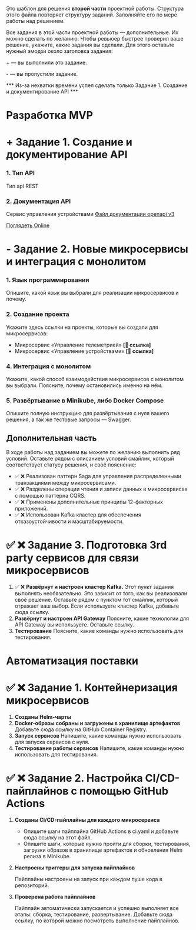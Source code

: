 Это шаблон для решения **второй части** проектной работы. Структура этого файла повторяет структуру заданий. Заполняйте его по мере работы над решением.

Все задания в этой части проектной работы — дополнительные. Их можно сделать по желанию. Чтобы ревьюер быстрее проверил ваше решение, укажите, какие задания вы сделали. Для этого оставьте нужный эмодзи около заголовка задания:

+ — вы выполнили это задание.

- — вы пропустили задание.

*** Из-за нехватки времени успел сделать только Задание 1. Создание и документирование API ***
 
# Разработка MVP

# + Задание 1. Создание и документирование API

### 1. Тип API

Тип api  REST

### 2. Документация API

Сервис управления устройствами 
[Файл документации openapi v3 ](openapi.yaml)

[Поглядеть Online](https://petstore.swagger.io/?url=https://raw.githubusercontent.com/user194583/architecture-sprint-3/refs/heads/project_part_2/openapi.yaml)

# - Задание 2. Новые микросервисы и интеграция с монолитом

### 1. Язык программирования

Опишите, какой язык вы выбрали для реализации микросервисов и почему.

### 2. Создание проекта

Укажите здесь ссылки на проекты, которые вы создали для микросервисов:

- Микросервис «Управление телеметрией» **[🔗 ссылка]**
- Микросервис «Управление устройствами» **[🔗 ссылка]**

### 4. Интеграция с монолитом

Укажите, какой способ взаимодействия микросервисов с монолитом вы выбрали. Поясните, почему остановились именно на нём.

### **5. Развёртывание в Minikube, либо Docker Compose**

Опишите полную инструкцию для развёртывания с нуля вашего решения, а так же тестовые запросы — Swagger.

## **Дополнительная часть**

В ходе работы над заданием вы можете по желанию выполнить ряд условий. Оставьте рядом с описанием условий смайлик, который соответствует статусу решения, и своё пояснение:

- ✅ ❌ Реализован паттерн Saga для управления распределенными транзакциями между микросервисами.
- ✅ ❌ Разделены операции чтения и записи данных в микросервисах с помощью паттерна CQRS.
- ✅ ❌ Применены дополнительные принципы 12-факторных приложений.
- ✅ ❌ Использован Kafka кластер для обеспечения отказоустойчивости и масштабируемости.

# ✅ ❌ Задание 3. Подготовка 3rd party сервисов для связи микросервисов

1. ✅ ❌ **Развёрнут и настроен кластер Kafka.**
Этот пункт задания выполнять необязательно. Это зависит от того, как вы реализовали своё решение. Оставьте рядом с пунктом тот смайлик, который отражает ваш выбор. Если используете кластер Kafka, добавьте сюда ссылку.
2. **Развёрнут и настроен API Gateway**
Поясните, какие технологии для API Gateway вы используете. Оставьте ссылку.
3. **Тестирование**
Поясните, какие команды нужно использовать для тестирования.

# Автоматизация поставки

# ✅ ❌ Задание 1. Контейнеризация микросервисов

1. **Созданы Helm-чарты**
2. **Docker-образы собраны и загружены в хранилище артефактов**
Добавьте сюда ссылку на GitHub Container Registry.
3. **Запуск сервисов**
Напишите, какие команды нужно использовать для запуска сервисов с нуля.
4. **Тестирование работы сервисов**
Напишите, какие команды нужно использовать для тестирования.

# ✅ ❌ Задание 2. Настройка CI/CD-пайплайнов **c помощью GitHub Actions**

1. **Созданы CI/CD-пайплайны для каждого микросервиса**
    - Опишите шаги пайплайна GitHub Actions в ci.yaml и добавьте сюда ссылку на этот файл.
    - Опишите шаги, которые нужно пройти для сборки, тестирования, загрузки образов в хранилище артефактов и обновления Helm релиза в Minikube.
2. **Настроены триггеры для запуска пайплайнов**

    Пайплайны настроены на запуск при каждом пуше кода в репозиторий.

3. **Проверена работа пайплайнов**

    Пайплайн автоматически запускается и успешно выполняет все этапы: сборка, тестирование, развертывание. Добавьте сюда ссылку, по которой можно посмотреть выполнение пайплайнов.
